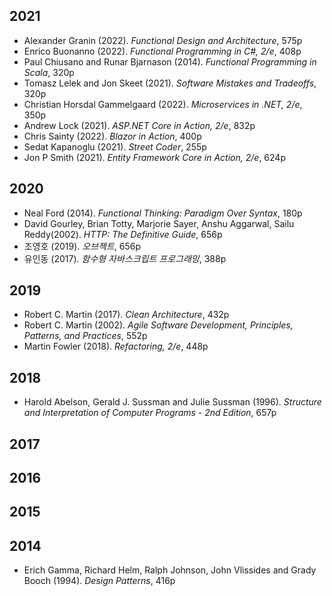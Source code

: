 ## 2021
* Alexander Granin (2022). *Functional Design and Architecture*, 575p
* Enrico Buonanno (2022). *Functional Programming in C#, 2/e*, 408p
* Paul Chiusano and Runar Bjarnason (2014). *Functional Programming in Scala*, 320p
* Tomasz Lelek and Jon Skeet (2021). *Software Mistakes and Tradeoffs*, 320p
* Christian Horsdal Gammelgaard (2022). *Microservices in .NET, 2/e*, 350p
* Andrew Lock (2021). *ASP.NET Core in Action, 2/e*, 832p
* Chris Sainty (2022). *Blazor in Action*, 400p
* Sedat Kapanoglu (2021). *Street Coder*, 255p
* Jon P Smith (2021). *Entity Framework Core in Action, 2/e*, 624p


## 2020
* Neal Ford (2014). *Functional Thinking: Paradigm Over Syntax*, 180p
* David Gourley, Brian Totty, Marjorie Sayer, Anshu Aggarwal, Sailu Reddy(2002). *HTTP: The Definitive Guide*, 656p
* 조영호 (2019). *오브젝트*, 656p
* 유인동 (2017). *함수형 자바스크립트 프로그래밍*, 388p

## 2019
* Robert C. Martin (2017). *Clean Architecture*, 432p
* Robert C. Martin (2002). *Agile Software Development, Principles, Patterns, and Practices*, 552p
* Martin Fowler (2018). *Refactoring, 2/e*, 448p

## 2018
* Harold Abelson, Gerald J. Sussman and Julie Sussman (1996). *Structure and Interpretation of Computer Programs - 2nd Edition*, 657p

## 2017

## 2016

## 2015

## 2014
* Erich Gamma, Richard Helm, Ralph Johnson, John Vlissides and Grady Booch (1994). *Design Patterns*, 416p
